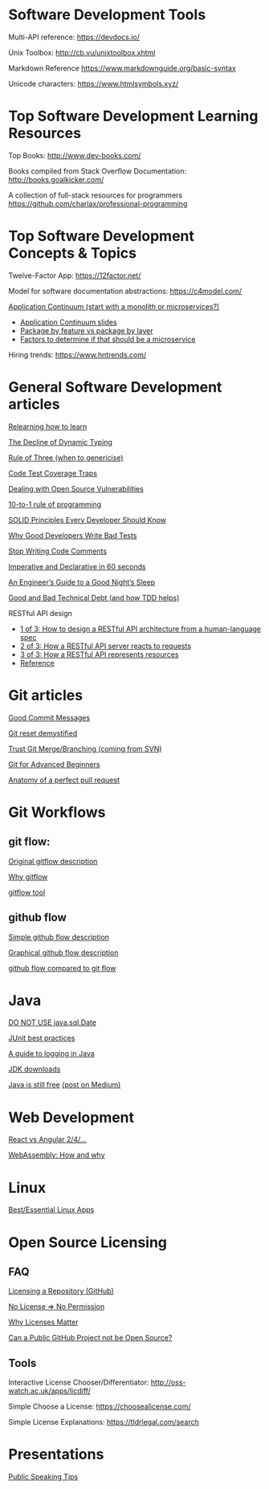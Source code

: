 # Software Development Tools
Multi-API reference: https://devdocs.io/

Unix Toolbox: http://cb.vu/unixtoolbox.xhtml

Markdown Reference https://www.markdownguide.org/basic-syntax

Unicode characters: https://www.htmlsymbols.xyz/

# Top Software Development Learning Resources
Top Books: http://www.dev-books.com/

Books compiled from Stack Overflow Documentation: http://books.goalkicker.com/

A collection of full-stack resources for programmers https://github.com/charlax/professional-programming

# Top Software Development Concepts & Topics
Twelve-Factor App: https://12factor.net/

Model for software documentation abstractions: https://c4model.com/

[Application Continuum (start with a monolith or microservices?)](http://www.appcontinuum.io/)
* [Application Continuum slides](http://deck.appcontinuum.io/)
* [Package by feature vs package by layer](https://lkrnac.net/blog/2018/02/package-by-layer-obsolete/)
* [Factors to determine if that should be a microservice](https://content.pivotal.io/blog/should-that-be-a-microservice-keep-these-six-factors-in-mind)

Hiring trends: https://www.hntrends.com/

# General Software Development articles
[Relearning how to learn](https://www.infoq.com/articles/relearning-learn)

[The Decline of Dynamic Typing](http://www.javamagazine.mozaicreader.com/JanFeb2018/Default/5/0?token=B6J6D7QC44R7T19H)

[Rule of Three (when to genericise)](http://blog.scottlogic.com/2018/02/19/generic-platforms-the-rule-of-three.html)

[Code Test Coverage Traps](https://sdtimes.com/test/two-big-traps-code-test-coverage/)

[Dealing with Open Source Vulnerabilities](https://www.infoq.com/articles/vulnerability-open-source)

[10-to-1 rule of programming](https://www.ybrikman.com/writing/2018/08/12/the-10-to-1-rule-of-writing-and-programming/)

[SOLID Principles Every Developer Should Know](https://blog.bitsrc.io/solid-principles-every-developer-should-know-b3bfa96bb688)

[Why Good Developers Write Bad Tests](https://mtlynch.io/good-developers-bad-tests/)

[Stop Writing Code Comments](https://blog.usejournal.com/stop-writing-code-comments-28fef5272752)

[Imperative and Declarative in 60 seconds](https://twitter.com/tylermcginnis/status/1136358106751889409)

[An Engineer’s Guide to a Good Night’s Sleep](https://www.infoq.com/articles/engineers-guide-to-sleep/)

[Good and Bad Technical Debt (and how TDD helps)](https://blog.crisp.se/2013/10/11/henrikkniberg/good-and-bad-technical-debt)

RESTful API design
* [1 of 3: How to design a RESTful API architecture from a human-language spec](https://www.oreilly.com/learning/how-to-design-a-restful-api-architecture-from-a-human-language-spec)
* [2 of 3: How a RESTful API server reacts to requests](https://www.oreilly.com/ideas/how-a-restful-api-server-reacts-to-requests)
* [3 of 3: How a RESTful API represents resources](https://www.oreilly.com/ideas/how-a-restful-api-represents-resources)
* [Reference](https://www.restapitutorial.com/lessons/httpmethods.html)

# Git articles
[Good Commit Messages](https://chris.beams.io/posts/git-commit/)

[Git reset demystified](https://git-scm.com/blog/2011/07/11/reset.html)

[Trust Git Merge/Branching (coming from SVN)](https://www.atlassian.com/git/articles/trust-the-merge-and-branch-simplification-musings)

[Git for Advanced Beginners](http://think-like-a-git.net/)

[Anatomy of a perfect pull request](https://opensource.com/article/18/6/anatomy-perfect-pull-request)

# Git Workflows
## git flow:
[Original gitflow description](http://nvie.com/posts/a-successful-git-branching-model/)

[Why gitflow](http://jeffkreeftmeijer.com/2010/why-arent-you-using-git-flow/)

[gitflow tool](https://github.com/nvie/gitflow)

## github flow
[Simple github flow description](https://help.github.com/articles/github-flow-in-the-browser/)

[Graphical github flow description](https://guides.github.com/introduction/flow/)

[github flow compared to git flow](http://scottchacon.com/2011/08/31/github-flow.html)

# Java
[DO NOT USE java.sql.Date](http://web.archive.org/web/20161229042520/http://wiki.fasterxml.com/JacksonFAQDateHandling#line-47)

[JUnit best practices](http://examples.javacodegeeks.com/core-java/junit/junit-best-practices/)

[A guide to logging in Java](https://www.marcobehler.com/guides/a-guide-to-logging-in-java)

[JDK downloads](https://jdk.dev/)

[Java is still free](https://docs.google.com/document/d/1nFGazvrCvHMZJgFstlbzoHjpAVwv5DEdnaBr_5pKuHo/preview) [(post on Medium)](https://medium.com/@javachampions/java-is-still-free-2-0-0-6b9aa8d6d244)

# Web Development
[React vs Angular 2/4/...](https://medium.com/@chriscordle/why-angular-2-4-is-too-little-too-late-ea86d7fa0bae)

[WebAssembly: How and why](https://blog.logrocket.com/webassembly-how-and-why-559b7f96cd71)

# Linux
[Best/Essential Linux Apps](https://www.ubuntupit.com/best-linux-software-our-editorial-list-of-essential-linux-apps/)

# Open Source Licensing
## FAQ
[Licensing a Repository (GitHub)](https://help.github.com/articles/licensing-a-repository/)

[No License => No Permission](https://choosealicense.com/no-permission/)

[Why Licenses Matter](https://opensource.stackexchange.com/a/2567)

[Can a Public GitHub Project not be Open Source?](https://stackoverflow.com/a/16934573)

## Tools
Interactive License Chooser/Differentiator: http://oss-watch.ac.uk/apps/licdiff/

Simple Choose a License: https://choosealicense.com/

Simple License Explanations: https://tldrlegal.com/search

# Presentations
[Public Speaking Tips](https://www.themuse.com/advice/public-speaking-tips)
